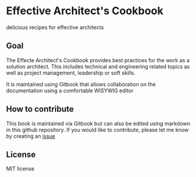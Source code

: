 # Effective Architect's Cookbook

delicious recipes for effective architects

## Goal
The Effecte Architect's Cookbook provides best practices for the work as a solution architect. This includes technical and engineering related topics as well as project management, leadership or soft skills.

It is maintained using Gitbook that allows collaboration on the documentation using a comfortable WISYWIG editor

## How to contribute
This book is maintained via Gitbook but can also be edited using markdown in this github repository.
If you would like to contribute, please let me know by creating an [issue](https://github.com/MarkBroerkens/effective-architects-cookbook/issues)

## License
MIT license


